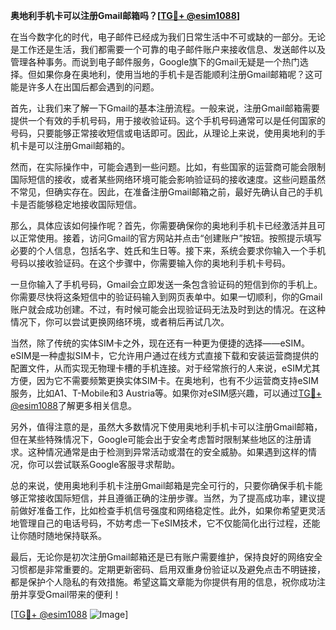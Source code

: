 **奥地利手机卡可以注册Gmail邮箱吗？[[TG💪+ @esim1088](https://t.me/s/esim1088)]**

在当今数字化的时代，电子邮件已经成为我们日常生活中不可或缺的一部分。无论是工作还是生活，我们都需要一个可靠的电子邮件账户来接收信息、发送邮件以及管理各种事务。而说到电子邮件服务，Google旗下的Gmail无疑是一个热门选择。但如果你身在奥地利，使用当地的手机卡是否能顺利注册Gmail邮箱呢？这可能是许多人在出国后都会遇到的问题。

首先，让我们来了解一下Gmail的基本注册流程。一般来说，注册Gmail邮箱需要提供一个有效的手机号码，用于接收验证码。这个手机号码通常可以是任何国家的号码，只要能够正常接收短信或电话即可。因此，从理论上来说，使用奥地利的手机卡是可以注册Gmail邮箱的。

然而，在实际操作中，可能会遇到一些问题。比如，有些国家的运营商可能会限制国际短信的接收，或者某些网络环境可能会影响验证码的接收速度。这些问题虽然不常见，但确实存在。因此，在准备注册Gmail邮箱之前，最好先确认自己的手机卡是否能够稳定地接收国际短信。

那么，具体应该如何操作呢？首先，你需要确保你的奥地利手机卡已经激活并且可以正常使用。接着，访问Gmail的官方网站并点击“创建账户”按钮。按照提示填写必要的个人信息，包括名字、姓氏和生日等。接下来，系统会要求你输入一个手机号码以接收验证码。在这个步骤中，你需要输入你的奥地利手机卡号码。

一旦你输入了手机号码，Gmail会立即发送一条包含验证码的短信到你的手机上。你需要尽快将这条短信中的验证码输入到网页表单中。如果一切顺利，你的Gmail账户就会成功创建。不过，有时候可能会出现验证码无法及时到达的情况。在这种情况下，你可以尝试更换网络环境，或者稍后再试几次。

当然，除了传统的实体SIM卡之外，现在还有一种更为便捷的选择——eSIM。eSIM是一种虚拟SIM卡，它允许用户通过在线方式直接下载和安装运营商提供的配置文件，从而实现无物理卡槽的手机连接。对于经常旅行的人来说，eSIM尤其方便，因为它不需要频繁更换实体SIM卡。在奥地利，也有不少运营商支持eSIM服务，比如A1、T-Mobile和3 Austria等。如果你对eSIM感兴趣，可以通过[TG💪+ @esim1088](https://t.me/s/esim1088)了解更多相关信息。

另外，值得注意的是，虽然大多数情况下使用奥地利手机卡可以注册Gmail邮箱，但在某些特殊情况下，Google可能会出于安全考虑暂时限制某些地区的注册请求。这种情况通常是由于检测到异常活动或潜在的安全威胁。如果遇到这样的情况，你可以尝试联系Google客服寻求帮助。

总的来说，使用奥地利手机卡注册Gmail邮箱是完全可行的，只要你确保手机卡能够正常接收国际短信，并且遵循正确的注册步骤。当然，为了提高成功率，建议提前做好准备工作，比如检查手机信号强度和网络稳定性。此外，如果你希望更灵活地管理自己的电话号码，不妨考虑一下eSIM技术，它不仅能简化出行过程，还能让你随时随地保持联系。

最后，无论你是初次注册Gmail邮箱还是已有账户需要维护，保持良好的网络安全习惯都是非常重要的。定期更新密码、启用双重身份验证以及避免点击不明链接，都是保护个人隐私的有效措施。希望这篇文章能为你提供有用的信息，祝你成功注册并享受Gmail带来的便利！

[[TG💪+ @esim1088](https://t.me/s/esim1088) ![Image](https://i.postimg.cc/4NQfJmqS/Snipaste-2025-05-13-00-14-12.png)]